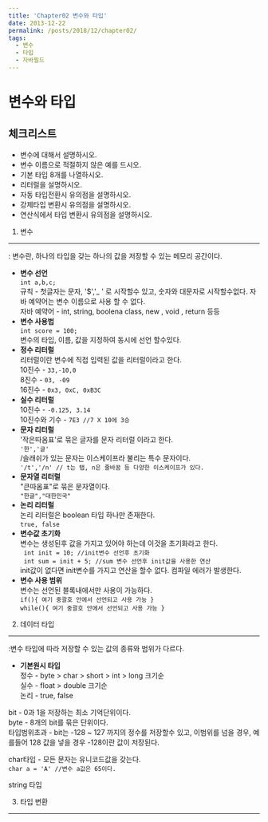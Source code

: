 ```yaml
---
title: 'Chapter02 변수와 타입'
date: 2013-12-22
permalink: /posts/2018/12/chapter02/
tags:
  - 변수
  - 타입
  - 자바필드
---
```



변수와 타입
======

체크리스트 
------
* 변수에 대해서 설명하시오.
* 변수 이름으로 적절하지 않은 예를 드시오.
* 기본 타입 8개를 나열하시오.
* 리터럴을 설명하시오.
* 자동 타입전환시 유의점을 설명하시오.
* 강제타입 변환시 유의점을 설명하시오.
* 연산식에서 타입 변환시 유의점을 설명하시오.


1. 변수 
------
: 변수란, 하나의 타입을 갖는 하나의 값을 저장할 수 있는 메모리 공간이다.<br>

- **변수 선언**<br>
 `int a,b,c;`<br>
 규칙 - 첫글자는 문자, '$','_ ' 로 시작할수 있고, 숫자와 대문자로 시작할수없다. 자바 예약어는 변수 이름으로 사용 할 수 없다.<br>
 자바 예약어 - int, string, boolena class, new , void , return 등등<br>
- **변수 사용법**<br>
`int score = 100;`<br>
변수의 타입, 이름, 값을 지정하여 동시에 선언 할수있다.<br>
- **정수 리터럴**<br>
리터럴이란 변수에 직접 입력된 값을 리터럴이라고 한다.<br>
10진수 - `33,-10,0` <br>
8진수 - `03, -09` <br>
16진수 - `0x3, 0xC, 0xB3C`<br> 
- **실수 리터럴**<br>
10진수 - `-0.125, 3.14`<br>
10진수와 기수 - `7E3 //7 X 10에 3승`<br>
- **문자 리터럴**<br>
'작은따옴표'로 묶은 글자를 문자 리터럴 이라고 한다.<br>
 `'한','글'`<br>
 /슬래쉬가 있는 문자는 이스케이프라 불리는 특수 문자이다.<br>
 `'/t','/n' // t는 탭, n은 줄바꿈 등 다양한 이스케이프가 있다.`<br>
- **문자열 리터럴**<br>
 "큰따옴표"로 묶은 문자열이다. <br>
 `"한글","대한민국"`<br>
- **논리 리터럴**<br>
논리 리터럴은 boolean 타입 하나만 존재한다.<br>
  `true, false`<br>
- **변수값 초기화**<br>
변수는 생성된후 값을 가지고 있어야 하는데 이것을 초기화라고 한다. <br>
` int init = 10; //init변수 선언후 초기화`<br>
` int sum = init + 5; //sum 변수 선언후 init값을 사용한 연산`<br>
 init값이 없다면 init변수를 가지고 연산을 할수 없다. 컴파일 에러가 발생한다.<br>
- **변수 사용 범위**<br>
변수는 선언된 블록내에서만 사용이 가능하다.<br>
`if(){ 여기 중괄호 안에서 선언되고 사용 가능 }`<br>
`while(){ 여기 중괄호 안에서 선언되고 사용 가능 }`<br>

2. 데이터 타입 
------
:변수 타입에 따라 저장할 수 있는 값의 종류와 범위가 다르다. <br>

- **기본원시 타입**<br>
정수 - byte > char > short > int > long 크기순<br>
실수 - float > double 크기순<br>
논리 - true, false <br>

bit - 0과 1을 저장하는 최소 기억단위이다.<br>
byte - 8개의 bit를 묶은 단위이다.<br>
타입범위초과 - bit는 -128 ~ 127 까지의 정수를 저장할수 있고, 이범위를 넘을 경우, 예를들어 128 값을 넣을 경우 -128이란 값이 저장된다.<br>

char타입 - 모든 문자는 유니코드값을 갖는다. <br>
`char a = 'A' //변수 a값은 65이다.` <br>


string 타입




3. 타입 변환
------




